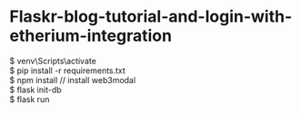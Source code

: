 # Flaskr-blog-tutorial-and-login-with-etherium-integration

$ venv\Scripts\activate <br />
$ pip install -r requirements.txt <br />
$ npm install // install web3modal <br />
$ flask init-db <br />
$ flask run
